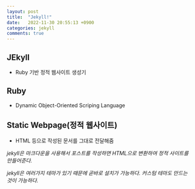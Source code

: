 ```yaml
---
layout: post
title:  "Jekyll!"
date:   2022-11-30 20:55:13 +0900
categories: jekyll
comments: true
---
```


## JEkyll
- Ruby 기반 정적 웹사이트 생성기

## Ruby
- Dynamic Object-Oriented Scriping Language

## Static Webpage(정적 웹사이트)
- HTML 등으로 작성된 문서를 그대로 전달해줌



_jekyll은 마크다운을 사용해서 포스트를 작성하면 HTML으로 변환하여 정적 사이트를 만들어준다._

_jekyll은 여러가지 테마가 있기 때문에 곧바로 설치가 가능하다. 커스텀 테마도 만드는 것이 가능하다._
